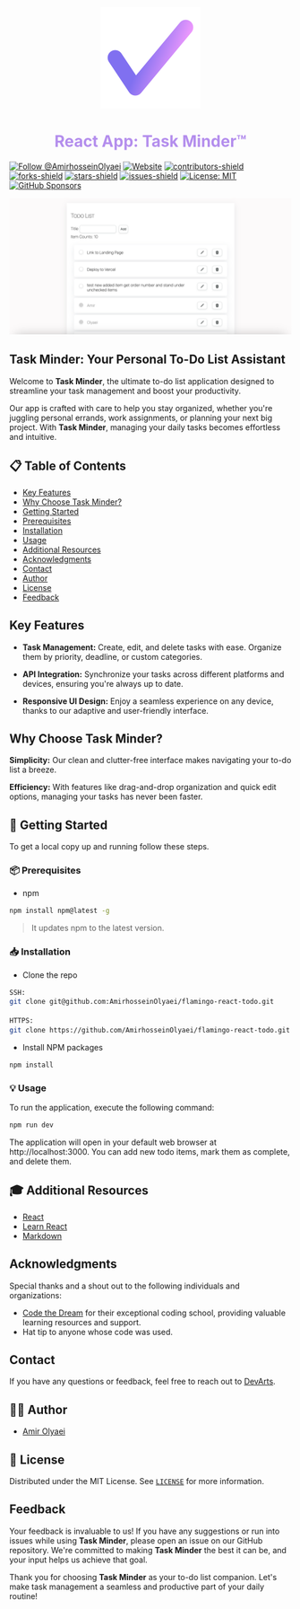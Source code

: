 <p align="center">
  <a href="https://tasks-minder.netlify.app/">
    <img alt="Todo List" src="./public/todo.png" />
  </a>
</p>
<h1 align="center" style="color: #b48eed;">
  React App: Task Minder™
</h1>

[![Follow @AmirhosseinOlyaei](https://img.shields.io/github/followers/AmirhosseinOlyaei?label=Follow%20@AmirhosseinOlyaei&style=social)](https://github.com/AmirhosseinOlyaei?screen_name=AmirhosseinOlyaei)
[![Website](https://img.shields.io/badge/-website-CDA4DE)](https://tasks-minder.netlify.app/)
[![contributors-shield](https://img.shields.io/github/contributors/AmirhosseinOlyaei/flamingo-react-todo.svg)](https://github.com/AmirhosseinOlyaei/flamingo-react-todo/graphs/contributors)
[![forks-shield](https://img.shields.io/github/forks/AmirhosseinOlyaei/flamingo-react-todo.svg)](https://github.com/AmirhosseinOlyaei/flamingo-react-todo/network/members)
[![stars-shield](https://img.shields.io/github/stars/AmirhosseinOlyaei/flamingo-react-todo.svg?color=lightblue)](https://github.com/AmirhosseinOlyaei/flamingo-react-todo/stargazers)
[![issues-shield](https://img.shields.io/github/issues/AmirhosseinOlyaei/flamingo-react-todo.svg?color=pink)](https://github.com/AmirhosseinOlyaei/flamingo-react-todo/issues)
[![License: MIT](https://img.shields.io/badge/license-MIT-blue.svg)](./LICENSE)
[![GitHub Sponsors](https://img.shields.io/github/sponsors/AmirhosseinOlyaei?color=darkgreen)](https://github.com/sponsors/AmirhosseinOlyaei)

![Todo list snapshot](./public/Todo-Screenshot.png)

## Task Minder: Your Personal To-Do List Assistant

Welcome to **Task Minder**, the ultimate to-do list application designed to streamline your task management and boost your productivity.

Our app is crafted with care to help you stay organized, whether you're juggling personal errands, work assignments, or planning your next big project. With **Task Minder**, managing your daily tasks becomes effortless and intuitive.

## 📋 Table of Contents

- [Key Features](#key-features)
- [Why Choose Task Minder?](#why-choose-task-minder)
- [Getting Started](#getting-started)
- [Prerequisites](#prerequisites)
- [Installation](#installation)
- [Usage](#usage)
- [Additional Resources](#additional-resources)
- [Acknowledgments](#Acknowledgments)
- [Contact](#contact)
- [Author](#author)
- [License](#license)
- [Feedback](#feedback)

## Key Features

- **Task Management:** Create, edit, and delete tasks with ease. Organize them by priority, deadline, or custom categories.

- **API Integration:** Synchronize your tasks across different platforms and devices, ensuring you're always up to date.

- **Responsive UI Design:** Enjoy a seamless experience on any device, thanks to our adaptive and user-friendly interface.

## Why Choose Task Minder?

**Simplicity:** Our clean and clutter-free interface makes navigating your to-do list a breeze.

**Efficiency:** With features like drag-and-drop organization and quick edit options, managing your tasks has never been faster.

<a id="getting-started"></a>

## 🚀 Getting Started

To get a local copy up and running follow these steps.

<a id="prerequisites"></a>

### 📦 Prerequisites

- npm

```sh
npm install npm@latest -g
```

> It updates npm to the latest version.

<a id="installation"></a>

### 📥 Installation

- Clone the repo

```sh
SSH:
git clone git@github.com:AmirhosseinOlyaei/flamingo-react-todo.git

HTTPS:
git clone https://github.com/AmirhosseinOlyaei/flamingo-react-todo.git
```

- Install NPM packages

```sh
npm install
```

<a id="usage"></a>

### 💡 Usage

To run the application, execute the following command:

```sh
npm run dev
```

The application will open in your default web browser at http://localhost:3000. You can add new todo items, mark them as complete, and delete them.

<a id="additional-resources"></a>

## 🎓 Additional Resources

- [React](https://react.dev/)
- [Learn React](https://scrimba.com/learn/learnreact)
- [Markdown](https://www.markdownguide.org/)

## Acknowledgments

Special thanks and a shout out to the following individuals and organizations:

- [Code the Dream](https://www.codethedream.org/) for their exceptional coding school, providing valuable learning resources and support.
- Hat tip to anyone whose code was used.

## Contact

If you have any questions or feedback, feel free to reach out to [DevArts](https://devarts.notion.site/devarts/61c6b79808ce476290c753165851b070?v=9d442848a814451fba7a2e1b99bebb9b).

<a id="author"></a>

## 👨‍💻 Author

- [Amir Olyaei](https://github.com/AmirhosseinOlyaei)

<a id="license"></a>

## 📜 License

Distributed under the MIT License. See [`LICENSE`](./LICENSE) for more information.

## Feedback

Your feedback is invaluable to us! If you have any suggestions or run into issues while using **Task Minder**, please open an issue on our GitHub repository. We're committed to making **Task Minder** the best it can be, and your input helps us achieve that goal.

Thank you for choosing **Task Minder** as your to-do list companion. Let's make task management a seamless and productive part of your daily routine!

